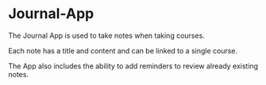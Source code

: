 # Journal-App

The Journal App is used to take notes when taking courses.

Each note has a title and content and can be linked to a single course.

The App also includes the ability to add reminders to review already existing notes.
